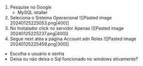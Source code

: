 1. Pesquise no Google
	- MySQL istaller
2. Seleciona o Sistema Operacional
![[Pasted image 20240125225053.png|400]]
3. No Instalador click no servidor Apenas
![[Pasted image 20240125225237.png|400]]
4. Segue next atéa  a página Account adn Roles
![[Pasted image 20240125225459.png|300]]
- Escolha o usuário e senha
- Deixa ou não  deixa o Sql funcionado no windows ativamente?